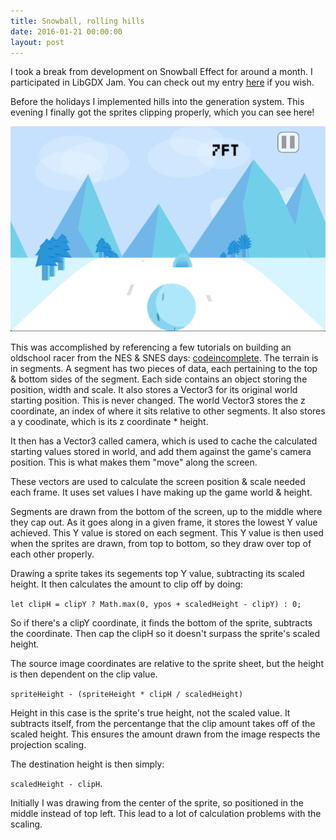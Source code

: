 ```yaml
---
title: Snowball, rolling hills
date: 2016-01-21 00:00:00
layout: post
---
```


I took a break from development on Snowball Effect for around a month. I participated in LibGDX Jam. You can check out my entry [here](http://itch.io/jam/libgdxjam/rate/51147) if you wish.

Before the holidays I implemented hills into the generation system. This evening I finally got the sprites clipping properly, which you can see here!

![Example of an upward slope in the track](/assets/snowball-rolling-hills.png)

This was accomplished by referencing a few tutorials on building an oldschool racer from the NES & SNES days: [codeincomplete](http://codeincomplete.com/posts/2012/6/30/javascript_racer_v4_final/). The terrain is in segments. A segment has two pieces of data, each pertaining to the top & bottom sides of the segment. Each side contains an object storing the position, width and scale. It also stores a Vector3 for its original world starting position. This is never changed. The world Vector3 stores the z coordinate, an index of where it sits relative to other segments. It also stores a y coodinate, which is its z coordinate * height.

It then has a Vector3 called camera, which is used to cache the calculated starting values stored in world, and add them against the game's camera position. This is what makes them "move" along the screen.

These vectors are used to calculate the screen position & scale needed each frame. It uses set values I have making up the game world & height.

Segments are drawn from the bottom of the screen, up to the middle where they cap out. As it goes along in a given frame, it stores the lowest Y value achieved. This Y value is stored on each segment. This Y value is then used when the sprites are drawn, from top to bottom, so they draw over top of each other properly.

Drawing a sprite takes its segements top Y value, subtracting its scaled height. It then calculates the amount to clip off by doing:

`let clipH = clipY ? Math.max(0, ypos + scaledHeight - clipY) : 0;`

So if there's a clipY coordinate, it finds the bottom of the sprite, subtracts the coordinate. Then cap the clipH so it doesn't surpass the sprite's scaled height.

The source image coordinates are relative to the sprite sheet, but the height is then dependent on the clip value.

`spriteHeight - (spriteHeight * clipH / scaledHeight)`

Height in this case is the sprite's true height, not the scaled value. It subtracts itself, from the percentange that the clip amount takes off of the scaled height. This ensures the amount drawn from the image respects the projection scaling.

The destination height is then simply:

`scaledHeight - clipH`.

Initially I was drawing from the center of the sprite, so positioned in the middle instead of top left. This lead to a lot of calculation problems with the scaling.
